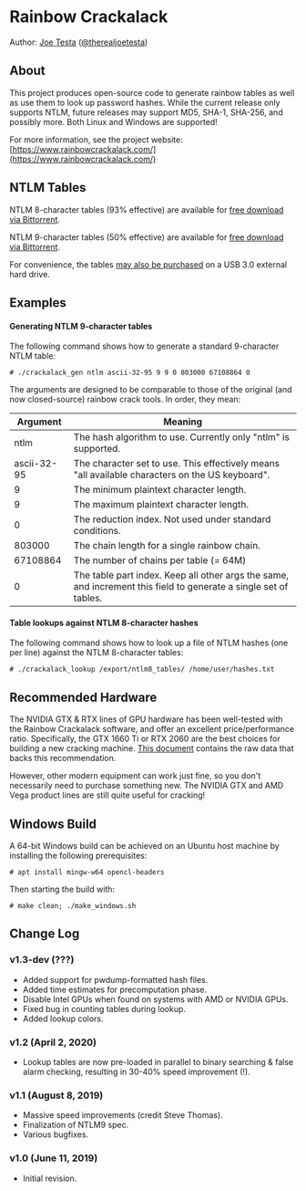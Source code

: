# Rainbow Crackalack

Author: [Joe Testa](https://www.positronsecurity.com/company/) ([@therealjoetesta](https://twitter.com/therealjoetesta))

## About

This project produces open-source code to generate rainbow tables as well as use them to look up password hashes.  While the current release only supports NTLM, future releases may support MD5, SHA-1, SHA-256, and possibly more.  Both Linux and Windows are supported!

For more information, see the project website: [https://www.rainbowcrackalack.com/](https://www.rainbowcrackalack.com/)

## NTLM Tables

NTLM 8-character tables (93% effective) are available for [free download via Bittorrent](https://www.rainbowcrackalack.com/rainbow_crackalack_ntlm_8.torrent).

NTLM 9-character tables (50% effective) are available for [free download via Bittorrent](https://www.rainbowcrackalack.com/rainbow_crackalack_ntlm_9.torrent).

For convenience, the tables [may also be purchased](https://www.rainbowcrackalack.com/#download) on a USB 3.0 external hard drive.

## Examples

#### Generating NTLM 9-character tables

The following command shows how to generate a standard 9-character NTLM table:

    # ./crackalack_gen ntlm ascii-32-95 9 9 0 803000 67108864 0

The arguments are designed to be comparable to those of the original (and now closed-source) rainbow crack tools.  In order, they mean:

|Argument    |Meaning   |
|------------|----------|
|ntlm        |The hash algorithm to use.  Currently only "ntlm" is supported.|
|ascii-32-95 |The character set to use.  This effectively means "all available characters on the US keyboard".|
|9           |The minimum plaintext character length.|
|9           |The maximum plaintext character length.|
|0           |The reduction index.  Not used under standard conditions.|
|803000      |The chain length for a single rainbow chain.|
|67108864    |The number of chains per table (= 64M)|
|0 |The table part index.  Keep all other args the same, and increment this field to generate a single set of tables.|

#### Table lookups against NTLM 8-character hashes

The following command shows how to look up a file of NTLM hashes (one per line) against the NTLM 8-character tables:

    # ./crackalack_lookup /export/ntlm8_tables/ /home/user/hashes.txt

## Recommended Hardware

The NVIDIA GTX & RTX lines of GPU hardware has been well-tested with the Rainbow Crackalack software, and offer an excellent price/performance ratio.  Specifically, the GTX 1660 Ti or RTX 2060 are the best choices for building a new cracking machine.  [This document](https://docs.google.com/spreadsheets/d/1jigNGvt9SUur_SNH7QDEACapJbrdL_wKYtprM23IDpM/edit?usp=sharing) contains the raw data that backs this recommendation.

However, other modern equipment can work just fine, so you don't necessarily need to purchase something new.  The NVIDIA GTX and AMD Vega product lines are still quite useful for cracking!

## Windows Build

A 64-bit Windows build can be achieved on an Ubuntu host machine by installing the following prerequisites:

    # apt install mingw-w64 opencl-headers

Then starting the build with:

    # make clean; ./make_windows.sh

## Change Log
### v1.3-dev (???)
 - Added support for pwdump-formatted hash files.
 - Added time estimates for precomputation phase.
 - Disable Intel GPUs when found on systems with AMD or NVIDIA GPUs.
 - Fixed bug in counting tables during lookup.
 - Added lookup colors.

### v1.2 (April 2, 2020)
 - Lookup tables are now pre-loaded in parallel to binary searching & false alarm checking, resulting in 30-40% speed improvement (!).

### v1.1 (August 8, 2019)
 - Massive speed improvements (credit Steve Thomas).
 - Finalization of NTLM9 spec.
 - Various bugfixes.

### v1.0 (June 11, 2019)
 - Initial revision.
